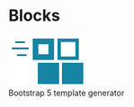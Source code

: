 # Blocks
![alt text](https://github.com/arieuu/Blocks/blob/master/blocks.png)      
Bootstrap 5 template generator
